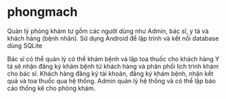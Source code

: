 # phongmach
Quản lý phòng khám tư gồm các người dùng như Admin, bác sĩ, y tá và khách hàng (bệnh nhân).
Sử dụng Android để lập trình và kết nối database dùng SQLite

Bác sĩ có thể quản lý có thể khám bệnh và lập toa thuốc cho khách hàng
Y tá sẽ nhận đăng ký khám bệnh từ khách hàng và phân phối lịch trình khám cho bác sĩ.
Khách hàng đăng ký tài khoản, đăng ký khám bệnh, nhận kết quả và toa thuốc qua hệ thống.
Admin quản lý hệ thống và có thể lập báo cáo thống kê cho phòng khám.

